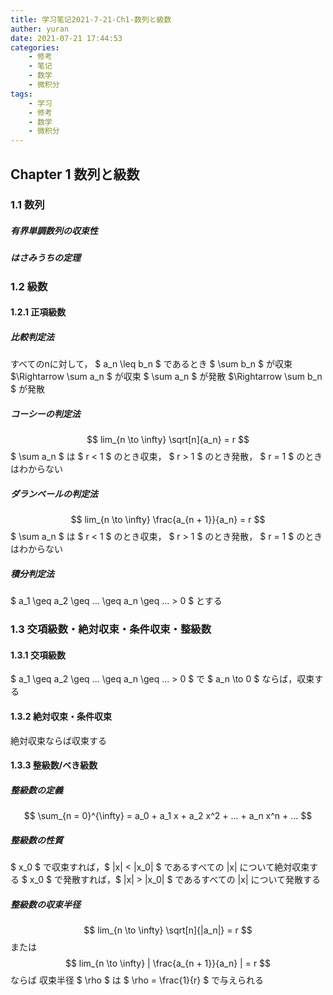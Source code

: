 ```yaml
---
title: 学习笔记2021-7-21-Ch1-数列と級数
auther: yuran
date: 2021-07-21 17:44:53
categories:
    - 修考
    - 笔记
    - 数学
    - 微积分
tags: 
    - 学习
    - 修考
    - 数学
    - 微积分
---
```



## Chapter 1 数列と級数

### 1.1 数列
##### 有界単調数列の収束性
##### はさみうちの定理

### 1.2 級数
#### 1.2.1 正項級数
##### 比較判定法
すべてのnに対して，
$ a_n \leq b_n $
であるとき
$ \sum b_n $ が収束 $\Rightarrow \sum a_n $ が収束
$ \sum a_n $ が発散 $\Rightarrow \sum b_n $ が発散
##### コーシーの判定法
$$ lim_{n \to \infty} \sqrt[n]{a_n} = r $$
$ \sum a_n $ は $ r < 1 $ のとき収束， $ r > 1 $ のとき発散， $ r = 1 $ のときはわからない
##### ダランベールの判定法
$$ lim_{n \to \infty} \frac{a_{n + 1}}{a_n} = r $$
$ \sum a_n $ は $ r < 1 $ のとき収束， $ r > 1 $ のとき発散， $ r = 1 $ のときはわからない
##### 積分判定法
$ a_1 \geq a_2 \geq ... \geq a_n \geq ... > 0 $ とする

### 1.3 交項級数・絶対収束・条件収束・整級数
#### 1.3.1 交項級数
$ a_1 \geq a_2 \geq ... \geq a_n \geq ... > 0 $ で $ a_n \to 0 $ ならば，収束する
#### 1.3.2 絶対収束・条件収束
絶対収束ならば収束する
#### 1.3.3 整級数/べき級数
##### 整級数の定義
$$ \sum_{n = 0}^{\infty} = a_0 + a_1 x + a_2 x^2 + ... + a_n x^n + ... $$
##### 整級数の性質
$ x_0 $ で収束すれば，$ |x| < |x_0| $ であるすべての |x| について絶対収束する
$ x_0 $ で発散すれば，$ |x| > |x_0| $ であるすべての |x| について発散する
##### 整級数の収束半径
$$ lim_{n \to \infty} \sqrt[n]{|a_n|} = r $$
または
$$ lim_{n \to \infty} | \frac{a_{n + 1}}{a_n} | = r $$
ならば
収束半径 $ \rho $ は $ \rho = \frac{1}{r} $ で与えられる

